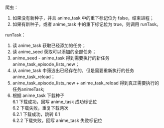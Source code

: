 爬虫：
1. 如果没有新种子，并且 anime_task 中的重下标记位为 false，结束进程；
2. 如果有新种子，或者 anime_task 中的重下标记位为 true，则调用 runTask。

runTask：
1. 读 anime_task 获取已经添加的任务；
2. 读 anime_seed 获取可以添加的全部任务；
3. anime_seed - anime_task 得到需要执行的新任务 anime_task_episode_lists_new；
4. 从 anime_task 中筛选出已经存在的，但是需要重新执行的任务 anime_task_reload；
5. anime_task_episode_lists_new + anime_task_reload 得到真正需要执行的任务animeTask;
6. 根据 anime_task 下载种子  
   6.1 下载成功，回写 anime_task 成功标记位  
   6.2 下载失败，重复下载两次  
     6.2.1 下载成功，跳转 6.1  
     6.2.2 下载失败，回写 anime_task 失败标记位  
